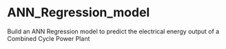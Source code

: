 # ANN_Regression_model
Build an ANN Regression model to predict the electrical energy output of a Combined Cycle Power Plant
